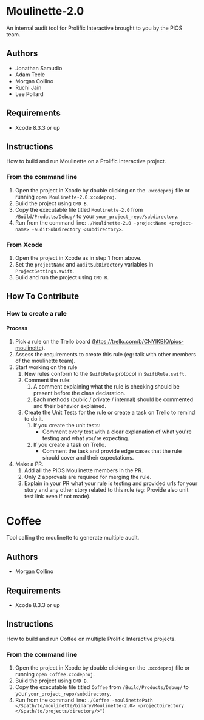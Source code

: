 # Moulinette-2.0
An internal audit tool for Prolific Interactive brought to you by the PiOS team.

## Authors
* Jonathan Samudio
* Adam Tecle
* Morgan Collino
* Ruchi Jain
* Lee Pollard

## Requirements
* Xcode 8.3.3 or up

## Instructions
How to build and run Moulinette on a Prolific Interactive project.

### From the command line
1. Open the project in Xcode by double clicking on the `.xcodeproj` file or running `open Moulinette-2.0.xcodeproj`.
2. Build the project using `CMD B`.
3. Copy the executable file titled `Moulinette-2.0` from `/Build/Products/Debug/` to your `your_project_repo/subdirectory`.
4. Run from the command line: `./Moulinette-2.0 -projectName <project-name> -auditSubDirectory <subdirectory>`.

### From Xcode
1. Open the project in Xcode as in step 1 from above.
2. Set the `projectName` and `auditSubDirectory` variables in `ProjectSettings.swift`.
3. Build and run the project using `CMD R`.

## How To Contribute
### How to create a rule
#### Process
1. Pick a rule on the Trello board (https://trello.com/b/CNYIKBlQ/pios-moulinette).
2. Assess the requirements to create this rule (eg: talk with other members of the moulinette team).
3. Start working on the rule
    1. New rules conform to the `SwiftRule` protocol in `SwiftRule.swift`.
    2. Comment the rule:
        1. A comment explaining what the rule is checking should be present before the class declaration.
        2. Each methods (public / private / internal) should be commented and their behavior explained.
    3. Create the Unit Tests for the rule or create a task on Trello to remind to do it.
        1. If you create the unit tests:
            - Comment every test with a clear explanation of what you're testing and what you're expecting.
        2. If you create a task on Trello.
            - Comment the task and provide  edge cases that the rule should cover and their expectations.
4. Make a PR.
    1. Add all the PiOS Moulinette members in the PR.
    2. Only 2 approvals are required for merging the rule.
    3. Explain in your PR what your rule is testing and provided urls for your story and any other story related to this rule (eg: Provide also unit test link even if not made).


# Coffee
Tool calling the moulinette to generate multiple audit. 

## Authors
* Morgan Collino

## Requirements

* Xcode 8.3.3 or up

## Instructions

How to build and run Coffee on multiple Prolific Interactive projects.

### From the command line

1. Open the project in Xcode by double clicking on the `.xcodeproj` file or running `open Coffee.xcodeproj`.
2. Build the project using `CMD B`.
3. Copy the executable file titled `Coffee` from `/Build/Products/Debug/` to your `your_project_repo/subdirectory`.
4. Run from the command line: `./Coffee -moulinettePath </$path/to/moulinette/binary/Moulinette-2.0> -projectDirectory </$path/to/projects/directory/>")`

